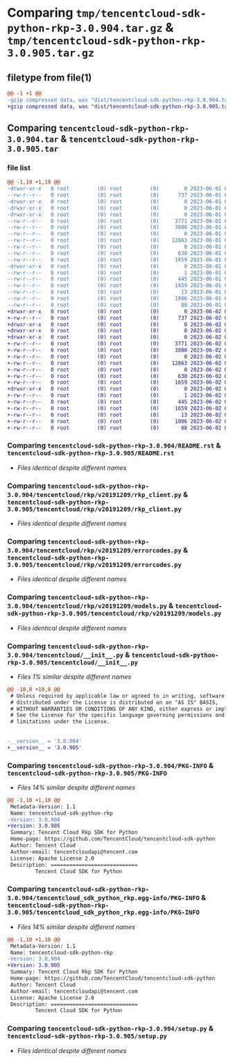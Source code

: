 # Comparing `tmp/tencentcloud-sdk-python-rkp-3.0.904.tar.gz` & `tmp/tencentcloud-sdk-python-rkp-3.0.905.tar.gz`

## filetype from file(1)

```diff
@@ -1 +1 @@
-gzip compressed data, was "dist/tencentcloud-sdk-python-rkp-3.0.904.tar", last modified: Thu Jun  1 02:43:57 2023, max compression
+gzip compressed data, was "dist/tencentcloud-sdk-python-rkp-3.0.905.tar", last modified: Fri Jun  2 00:36:58 2023, max compression
```

## Comparing `tencentcloud-sdk-python-rkp-3.0.904.tar` & `tencentcloud-sdk-python-rkp-3.0.905.tar`

### file list

```diff
@@ -1,19 +1,19 @@
-drwxr-xr-x   0 root         (0) root         (0)        0 2023-06-01 02:43:57.000000 tencentcloud-sdk-python-rkp-3.0.904/
--rw-r--r--   0 root         (0) root         (0)      737 2023-06-01 02:43:57.000000 tencentcloud-sdk-python-rkp-3.0.904/README.rst
-drwxr-xr-x   0 root         (0) root         (0)        0 2023-06-01 02:43:57.000000 tencentcloud-sdk-python-rkp-3.0.904/tencentcloud/
-drwxr-xr-x   0 root         (0) root         (0)        0 2023-06-01 02:43:57.000000 tencentcloud-sdk-python-rkp-3.0.904/tencentcloud/rkp/
-drwxr-xr-x   0 root         (0) root         (0)        0 2023-06-01 02:43:57.000000 tencentcloud-sdk-python-rkp-3.0.904/tencentcloud/rkp/v20191209/
--rw-r--r--   0 root         (0) root         (0)     3771 2023-06-01 02:43:57.000000 tencentcloud-sdk-python-rkp-3.0.904/tencentcloud/rkp/v20191209/rkp_client.py
--rw-r--r--   0 root         (0) root         (0)     3080 2023-06-01 02:43:57.000000 tencentcloud-sdk-python-rkp-3.0.904/tencentcloud/rkp/v20191209/errorcodes.py
--rw-r--r--   0 root         (0) root         (0)        0 2023-06-01 02:43:57.000000 tencentcloud-sdk-python-rkp-3.0.904/tencentcloud/rkp/v20191209/__init__.py
--rw-r--r--   0 root         (0) root         (0)    12863 2023-06-01 02:43:57.000000 tencentcloud-sdk-python-rkp-3.0.904/tencentcloud/rkp/v20191209/models.py
--rw-r--r--   0 root         (0) root         (0)        0 2023-06-01 02:43:57.000000 tencentcloud-sdk-python-rkp-3.0.904/tencentcloud/rkp/__init__.py
--rw-r--r--   0 root         (0) root         (0)      630 2023-06-01 02:43:57.000000 tencentcloud-sdk-python-rkp-3.0.904/tencentcloud/__init__.py
--rw-r--r--   0 root         (0) root         (0)     1659 2023-06-01 02:43:57.000000 tencentcloud-sdk-python-rkp-3.0.904/PKG-INFO
-drwxr-xr-x   0 root         (0) root         (0)        0 2023-06-01 02:43:57.000000 tencentcloud-sdk-python-rkp-3.0.904/tencentcloud_sdk_python_rkp.egg-info/
--rw-r--r--   0 root         (0) root         (0)        1 2023-06-01 02:43:57.000000 tencentcloud-sdk-python-rkp-3.0.904/tencentcloud_sdk_python_rkp.egg-info/dependency_links.txt
--rw-r--r--   0 root         (0) root         (0)      445 2023-06-01 02:43:57.000000 tencentcloud-sdk-python-rkp-3.0.904/tencentcloud_sdk_python_rkp.egg-info/SOURCES.txt
--rw-r--r--   0 root         (0) root         (0)     1659 2023-06-01 02:43:57.000000 tencentcloud-sdk-python-rkp-3.0.904/tencentcloud_sdk_python_rkp.egg-info/PKG-INFO
--rw-r--r--   0 root         (0) root         (0)       13 2023-06-01 02:43:57.000000 tencentcloud-sdk-python-rkp-3.0.904/tencentcloud_sdk_python_rkp.egg-info/top_level.txt
--rw-r--r--   0 root         (0) root         (0)     1006 2023-06-01 02:43:57.000000 tencentcloud-sdk-python-rkp-3.0.904/setup.py
--rw-r--r--   0 root         (0) root         (0)       88 2023-06-01 02:43:57.000000 tencentcloud-sdk-python-rkp-3.0.904/setup.cfg
+drwxr-xr-x   0 root         (0) root         (0)        0 2023-06-02 00:36:58.000000 tencentcloud-sdk-python-rkp-3.0.905/
+-rw-r--r--   0 root         (0) root         (0)      737 2023-06-02 00:36:58.000000 tencentcloud-sdk-python-rkp-3.0.905/README.rst
+drwxr-xr-x   0 root         (0) root         (0)        0 2023-06-02 00:36:58.000000 tencentcloud-sdk-python-rkp-3.0.905/tencentcloud/
+drwxr-xr-x   0 root         (0) root         (0)        0 2023-06-02 00:36:58.000000 tencentcloud-sdk-python-rkp-3.0.905/tencentcloud/rkp/
+drwxr-xr-x   0 root         (0) root         (0)        0 2023-06-02 00:36:58.000000 tencentcloud-sdk-python-rkp-3.0.905/tencentcloud/rkp/v20191209/
+-rw-r--r--   0 root         (0) root         (0)     3771 2023-06-02 00:36:58.000000 tencentcloud-sdk-python-rkp-3.0.905/tencentcloud/rkp/v20191209/rkp_client.py
+-rw-r--r--   0 root         (0) root         (0)     3080 2023-06-02 00:36:58.000000 tencentcloud-sdk-python-rkp-3.0.905/tencentcloud/rkp/v20191209/errorcodes.py
+-rw-r--r--   0 root         (0) root         (0)        0 2023-06-02 00:36:58.000000 tencentcloud-sdk-python-rkp-3.0.905/tencentcloud/rkp/v20191209/__init__.py
+-rw-r--r--   0 root         (0) root         (0)    12863 2023-06-02 00:36:58.000000 tencentcloud-sdk-python-rkp-3.0.905/tencentcloud/rkp/v20191209/models.py
+-rw-r--r--   0 root         (0) root         (0)        0 2023-06-02 00:36:58.000000 tencentcloud-sdk-python-rkp-3.0.905/tencentcloud/rkp/__init__.py
+-rw-r--r--   0 root         (0) root         (0)      630 2023-06-02 00:36:58.000000 tencentcloud-sdk-python-rkp-3.0.905/tencentcloud/__init__.py
+-rw-r--r--   0 root         (0) root         (0)     1659 2023-06-02 00:36:58.000000 tencentcloud-sdk-python-rkp-3.0.905/PKG-INFO
+drwxr-xr-x   0 root         (0) root         (0)        0 2023-06-02 00:36:58.000000 tencentcloud-sdk-python-rkp-3.0.905/tencentcloud_sdk_python_rkp.egg-info/
+-rw-r--r--   0 root         (0) root         (0)        1 2023-06-02 00:36:58.000000 tencentcloud-sdk-python-rkp-3.0.905/tencentcloud_sdk_python_rkp.egg-info/dependency_links.txt
+-rw-r--r--   0 root         (0) root         (0)      445 2023-06-02 00:36:58.000000 tencentcloud-sdk-python-rkp-3.0.905/tencentcloud_sdk_python_rkp.egg-info/SOURCES.txt
+-rw-r--r--   0 root         (0) root         (0)     1659 2023-06-02 00:36:58.000000 tencentcloud-sdk-python-rkp-3.0.905/tencentcloud_sdk_python_rkp.egg-info/PKG-INFO
+-rw-r--r--   0 root         (0) root         (0)       13 2023-06-02 00:36:58.000000 tencentcloud-sdk-python-rkp-3.0.905/tencentcloud_sdk_python_rkp.egg-info/top_level.txt
+-rw-r--r--   0 root         (0) root         (0)     1006 2023-06-02 00:36:58.000000 tencentcloud-sdk-python-rkp-3.0.905/setup.py
+-rw-r--r--   0 root         (0) root         (0)       88 2023-06-02 00:36:58.000000 tencentcloud-sdk-python-rkp-3.0.905/setup.cfg
```

### Comparing `tencentcloud-sdk-python-rkp-3.0.904/README.rst` & `tencentcloud-sdk-python-rkp-3.0.905/README.rst`

 * *Files identical despite different names*

### Comparing `tencentcloud-sdk-python-rkp-3.0.904/tencentcloud/rkp/v20191209/rkp_client.py` & `tencentcloud-sdk-python-rkp-3.0.905/tencentcloud/rkp/v20191209/rkp_client.py`

 * *Files identical despite different names*

### Comparing `tencentcloud-sdk-python-rkp-3.0.904/tencentcloud/rkp/v20191209/errorcodes.py` & `tencentcloud-sdk-python-rkp-3.0.905/tencentcloud/rkp/v20191209/errorcodes.py`

 * *Files identical despite different names*

### Comparing `tencentcloud-sdk-python-rkp-3.0.904/tencentcloud/rkp/v20191209/models.py` & `tencentcloud-sdk-python-rkp-3.0.905/tencentcloud/rkp/v20191209/models.py`

 * *Files identical despite different names*

### Comparing `tencentcloud-sdk-python-rkp-3.0.904/tencentcloud/__init__.py` & `tencentcloud-sdk-python-rkp-3.0.905/tencentcloud/__init__.py`

 * *Files 1% similar despite different names*

```diff
@@ -10,8 +10,8 @@
 # Unless required by applicable law or agreed to in writing, software
 # distributed under the License is distributed on an "AS IS" BASIS,
 # WITHOUT WARRANTIES OR CONDITIONS OF ANY KIND, either express or implied.
 # See the License for the specific language governing permissions and
 # limitations under the License.
 
 
-__version__ = '3.0.904'
+__version__ = '3.0.905'
```

### Comparing `tencentcloud-sdk-python-rkp-3.0.904/PKG-INFO` & `tencentcloud-sdk-python-rkp-3.0.905/PKG-INFO`

 * *Files 14% similar despite different names*

```diff
@@ -1,10 +1,10 @@
 Metadata-Version: 1.1
 Name: tencentcloud-sdk-python-rkp
-Version: 3.0.904
+Version: 3.0.905
 Summary: Tencent Cloud Rkp SDK for Python
 Home-page: https://github.com/TencentCloud/tencentcloud-sdk-python
 Author: Tencent Cloud
 Author-email: tencentcloudapi@tencent.com
 License: Apache License 2.0
 Description: ============================
         Tencent Cloud SDK for Python
```

### Comparing `tencentcloud-sdk-python-rkp-3.0.904/tencentcloud_sdk_python_rkp.egg-info/PKG-INFO` & `tencentcloud-sdk-python-rkp-3.0.905/tencentcloud_sdk_python_rkp.egg-info/PKG-INFO`

 * *Files 14% similar despite different names*

```diff
@@ -1,10 +1,10 @@
 Metadata-Version: 1.1
 Name: tencentcloud-sdk-python-rkp
-Version: 3.0.904
+Version: 3.0.905
 Summary: Tencent Cloud Rkp SDK for Python
 Home-page: https://github.com/TencentCloud/tencentcloud-sdk-python
 Author: Tencent Cloud
 Author-email: tencentcloudapi@tencent.com
 License: Apache License 2.0
 Description: ============================
         Tencent Cloud SDK for Python
```

### Comparing `tencentcloud-sdk-python-rkp-3.0.904/setup.py` & `tencentcloud-sdk-python-rkp-3.0.905/setup.py`

 * *Files identical despite different names*

